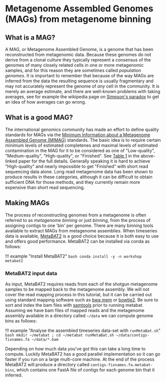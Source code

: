 # Metagenome Assembled Genomes (MAGs) from metagenome binning

## What is a MAG?

A MAG, or Metagenome Assembled Genome, is a genome that has been reconstructed from metagenomic data.
Because these genomes do not derive from a clonal culture they typically represent a consensus of the genomes of many closely related cells in one or more metagenomic samples, and for this reason they are sometimes called _population genomes_.
It is important to remember that because of the way MAGs are inferred from the data the resulting sequence is usually fragmentary and may not accurately represent the genome of _any_ cell in the community.
It is merely an average estimate, and there are well-known problems with taking averages, see for example the wikipedia page on [Simpson's paradox](https://en.wikipedia.org/wiki/Simpson%27s_paradox) to get an idea of how averages can go wrong.

## What is a good MAG?

The international genomics community has made an effort to define quality standards for MAGs via the [Minimum Information about a Metagenome Assembled Genome (MIMAG)](https://www.nature.com/articles/nbt.3893) standards.
The basic idea is to require certain minimum levels of estimated completenes and maximal levels of estimated contamination in the MAG for it to be considered as one of "Low-quality", "Medium-quality", "High-quality", or "Finished". See [Table 1](https://www.nature.com/articles/nbt.3893/tables/1) in the above-linked paper for the full details.
Generally speaking it is hard to achieve "High-quality" and nearly impossible to get "Finished" with short read sequencing data alone.
Long read metagenome data has been shown to produce results in these categories, although it can be difficult to obtain sufficient DNA for those methods, and they currently remain more expensive than short read sequencing.


## Making MAGs
The process of reconstructing genomes from a metagenome is often referred to as _metagenome binning_ or just _binning_, from the process of assigning contigs to one 'bin' per genome.
There are many binning tools available to extract MAGs from metagenome assemblies.
When timeseries data is available, [MetaBAT2](https://bitbucket.org/berkeleylab/metabat/src/master/) is a good choice because it is both easy to use and offers good performance.
MetaBAT2 can be installed via conda as follows:

!!! example "Install MetaBAT2"
    ```bash
    conda install -y -n workshop metabat2
    ```

### MetaBAT2 input data

As input, MetaBAT2 requires reads from each of the shotgun metagenome samples to be mapped back to the metagenome assembly.
We will not cover the read mapping process in this tutorial, but it can be carried out using standard mapping software such as [bwa mem](https://github.com/lh3/bwa) or [bowtie2](http://bowtie-bio.sourceforge.net/bowtie2/index.shtml).
Be sure to sort and index the bam files with [samtools](http://www.htslib.org/) prior to running metabat.
Assuming we have bam files of mapped reads and the metagenome assembly available in a directory called `~/data` we can compute genome bins as follows:

!!! example "Analyse the assembled timeseries data-set with `runMetaBat.sh`"
    ```bash
    mkdir ~/metabat ; cd ~/metabat
    runMetaBat.sh ~/data/contigs-fixnames.fa ~/data/*.bam 
    ```

Depending on how much data you've got this can take a long time to compute.
Luckily MetaBAT2 has a good parallel implementation so it can go faster if you run on a large multi-core machine.
At the end of the process MetaBAT2 will produce a directory called `contigs-fixnames.fa.metabat-bins`, which contains one FastA file of contigs for each genome bin that it inferred.

